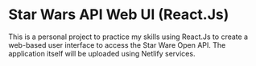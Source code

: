 # Star Wars API Web UI (React.Js)

This is a personal project to practice my skills using React.Js to create a web-based user interface to access the Star Ware Open API.
The application itself will be uploaded using Netlify services.
